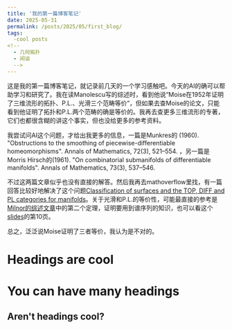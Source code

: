 ```yaml
---
title: '我的第一篇博客笔记'
date: 2025-05-31
permalink: /posts/2025/05/first_blog/
tags:
  -cool posts
<!--
  - 几何拓扑
  - 闲谈
  -->
---
```


这是我的第一篇博客笔记，就记录前几天的一个学习感触吧。今天的AI的确可以帮助学习和研究了。我在读Manolescu写的综述时，看到他说“Moise在1952年证明了三维流形的拓扑、P.L.、光滑三个范畴等价”，但如果去查Moise的论文，只能看到他证明了拓扑和P.L.两个范畴的确是等价的。我再去查更多三维流形的专著，它们也都很含糊的讲这个事实，但也没给更多的参考资料。

我尝试问AI这个问题，才给出我更多的信息，一篇是Munkres的 (1960). "Obstructions to the smoothing of piecewise-differentiable homeomorphisms". Annals of Mathematics, 72(3), 521–554. ，另一篇是Morris Hirsch的(1961). "On combinatorial submanifolds of differentiable manifolds". Annals of Mathematics, 73(3), 537–546.

不过这两篇文章似乎也没有直接的解答。然后我再去mathoverflow里找，有一篇回答比较好地解决了这个问题[Classification of surfaces and the TOP, DIFF and PL categories for manifolds](https://mathoverflow.net/questions/96670/classification-of-surfaces-and-the-top-diff-and-pl-categories-for-manifolds)。关于光滑和P.L.的等价性，可能最直接的参考是[Milnor的综述文章](https://www.ams.org/notices/201106/rtx110600804p.pdf)中的第二个定理，证明要用到谱序列的知识，也可以看这个[slides](https://webhomes.maths.ed.ac.uk/~v1ranick/slides/orsay.pdf)的第10页。

总之，泛泛说Moise证明了三者等价，我认为是不对的。

Headings are cool
======

You can have many headings
======

Aren't headings cool?
------
